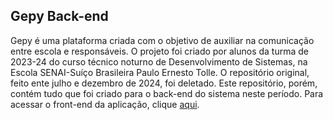 ## Gepy Back-end

Gepy é uma plataforma criada com o objetivo de auxiliar na comunicação entre escola e responsáveis. O projeto foi criado por alunos da turma de 2023-24 do curso técnico noturno de Desenvolvimento de Sistemas, na Escola SENAI-Suíço Brasileira Paulo Ernesto Tolle. O repositório original, feito ente julho e dezembro de 2024, foi deletado. Este repositório, porém, contém tudo que foi criado para o back-end do sistema neste período. Para acessar o front-end da aplicação, clique [aqui](https://github.com/GustavoHenrique-hub/VB_GEPY_FRONTEND_WEB).
